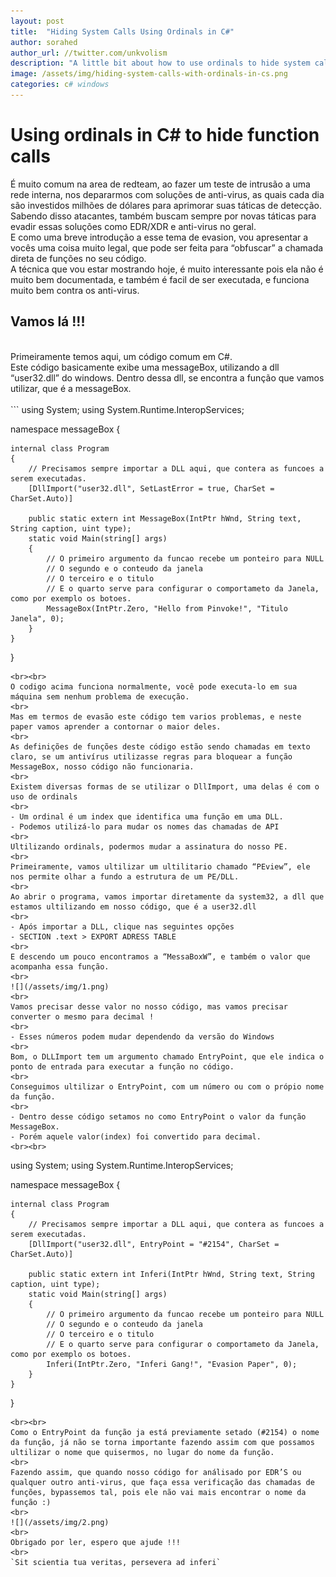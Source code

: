 ```yaml
---
layout: post
title:  "Hiding System Calls Using Ordinals in C#"
author: sorahed
author_url: //twitter.com/unkvolism
description: "A little bit about how to use ordinals to hide system calls in C#"
image: /assets/img/hiding-system-calls-with-ordinals-in-cs.png
categories: c# windows 
---
```



# Using ordinals in C# to hide function calls

É muito comum na area de redteam, ao fazer um teste de intrusão a uma rede interna, nos depararmos com soluções de anti-virus, as quais cada dia são investidos milhões de dólares para aprimorar suas táticas de detecção.
<br>
Sabendo disso atacantes, também buscam sempre por novas táticas para evadir essas soluções como EDR/XDR e anti-virus no geral.
<br>
E como uma breve introdução a esse tema de evasion, vou apresentar a vocês uma coisa muito legal, que pode ser feita para “obfuscar” a chamada direta de funções no seu código.
<br>
A técnica que vou estar mostrando hoje, é muito interessante pois ela não é muito bem documentada, e também é facil de ser executada, e funciona muito bem contra os anti-virus.
<br>
## Vamos lá !!!
<br>
Primeiramente temos aqui, um código comum em C#.
<br>
Este código basicamente exibe uma messageBox, utilizando a dll “user32.dll” do windows.
Dentro dessa dll, se encontra a função que vamos utilizar, que é a messageBox.
<br><br>
```
using System;
using System.Runtime.InteropServices;

namespace messageBox
{

    internal class Program
    {
        // Precisamos sempre importar a DLL aqui, que contera as funcoes a serem executadas.
        [DllImport("user32.dll", SetLastError = true, CharSet = CharSet.Auto)]

        public static extern int MessageBox(IntPtr hWnd, String text, String caption, uint type);
        static void Main(string[] args)
        {
            // O primeiro argumento da funcao recebe um ponteiro para NULL
            // O segundo e o conteudo da janela
            // O terceiro e o titulo
            // E o quarto serve para configurar o comportameto da Janela, como por exemplo os botoes.
            MessageBox(IntPtr.Zero, "Hello from Pinvoke!", "Titulo Janela", 0);
        }
    }
}
```
<br><br>
O codigo acima funciona normalmente, você pode executa-lo em sua máquina sem nenhum problema de execução.
<br>
Mas em termos de evasão este código tem varios problemas, e neste paper vamos aprender a contornar o maior deles.
<br>
As definições de funções deste código estão sendo chamadas em texto claro, se um antivírus utilizasse regras para bloquear a função MessageBox, nosso código não funcionaria.
<br>
Existem diversas formas de se utilizar o DllImport, uma delas é com o
uso de ordinals
<br>
- Um ordinal é um index que identifica uma função em uma DLL.
- Podemos utilizá-lo para mudar os nomes das chamadas de API
<br>
Ultilizando ordinals, podermos mudar a assinatura do nosso PE.
<br>
Primeiramente, vamos ultilizar um ultilitario chamado “PEview”, ele nos permite olhar a fundo a estrutura de um PE/DLL.
<br>
Ao abrir o programa, vamos importar diretamente da system32, a dll que estamos ultilizando em nosso código, que é a user32.dll
<br>
- Após importar a DLL, clique nas seguintes opções
- SECTION .text > EXPORT ADRESS TABLE
<br>
E descendo um pouco encontramos a “MessaBoxW”, e também o valor que acompanha essa função.
<br>
![](/assets/img/1.png)
<br>
Vamos precisar desse valor no nosso código, mas vamos precisar converter o mesmo para decimal !
<br>
- Esses números podem mudar dependendo da versão do Windows
<br>
Bom, o DLLImport tem um argumento chamado EntryPoint, que ele indica o ponto de entrada para executar a função no código.
<br>
Conseguimos ultilizar o EntryPoint, com um número ou com o própio nome da função.
<br>
- Dentro desse código setamos no como EntryPoint o valor da função MessageBox.
- Porém aquele valor(index) foi convertido para decimal.
<br><br>
```
using System;
using System.Runtime.InteropServices;

namespace messageBox
{

    internal class Program
    {
        // Precisamos sempre importar a DLL aqui, que contera as funcoes a serem executadas.
        [DllImport("user32.dll", EntryPoint = "#2154", CharSet = CharSet.Auto)]

        public static extern int Inferi(IntPtr hWnd, String text, String caption, uint type);
        static void Main(string[] args)
        {
            // O primeiro argumento da funcao recebe um ponteiro para NULL
            // O segundo e o conteudo da janela
            // O terceiro e o titulo
            // E o quarto serve para configurar o comportameto da Janela, como por exemplo os botoes.
            Inferi(IntPtr.Zero, "Inferi Gang!", "Evasion Paper", 0);
        }
    }
}
```
<br><br>
Como o EntryPoint da função ja está previamente setado (#2154) o nome da função, já não se torna importante fazendo assim com que possamos ultilizar o nome que quisermos, no lugar do nome da função.
<br>
Fazendo assim, que quando nosso código for análisado por EDR’S ou qualquer outro anti-virus, que faça essa verificação das chamadas de funções, bypassemos tal, pois ele não vai mais encontrar o nome da função :)
<br>
![](/assets/img/2.png)
<br>
Obrigado por ler, espero que ajude !!!
<br>
`Sit scientia tua veritas, persevera ad inferi`

